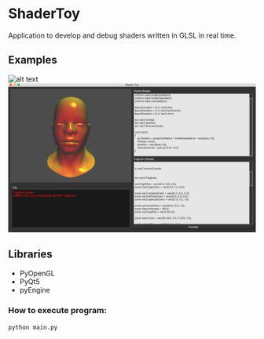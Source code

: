 # ShaderToy
Application to develop and debug shaders written in GLSL in real time.

## Examples
![alt text](https://github.com/RodrigoFigueroaM/ComputerGraphics/blob/master/ShaderToy/screenshots/Kapture.gif)
![alt text](https://github.com/RodrigoFigueroaM/ComputerGraphics/blob/master/ShaderToy/screenshots/Error.png)
## Libraries
- PyOpenGL
- PyQt5
- pyEngine

### How to execute program:
```sh
python main.py
```
